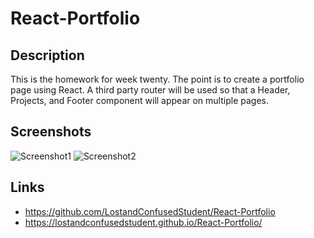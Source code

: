 # React-Portfolio

## Description

This is the homework for week twenty. The point is to create a portfolio page using React. A third party router will be used so that a Header, Projects, and Footer component will appear on multiple pages. 

## Screenshots

![Screenshot1](develop/public/assets/images/Screenshot1.png)
![Screenshot2](develop/public/assets/images/Screenshot2.png)

## Links

* https://github.com/LostandConfusedStudent/React-Portfolio
* https://lostandconfusedstudent.github.io/React-Portfolio/